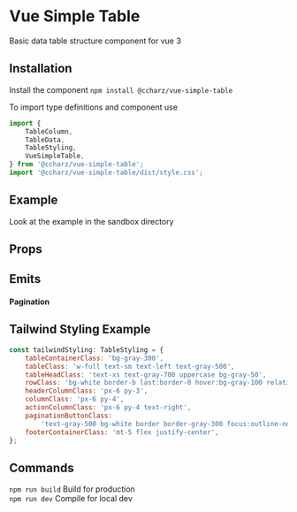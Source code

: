 # Vue Simple Table

Basic data table structure component for vue 3

## Installation

Install the component `npm install @ccharz/vue-simple-table`

To import type definitions and component use

```js
import {
    TableColumn,
    TableData,
    TableStyling,
    VueSimpleTable,
} from '@ccharz/vue-simple-table';
import '@ccharz/vue-simple-table/dist/style.css';
```

## Example

Look at the example in the sandbox directory

## Props

## Emits

#### Pagination

## Tailwind Styling Example

```js
const tailwindStyling: TableStyling = {
    tableContainerClass: 'bg-gray-300',
    tableClass: 'w-full text-sm text-left text-gray-500',
    tableHeadClass: 'text-xs text-gray-700 uppercase bg-gray-50',
    rowClass: 'bg-white border-b last:border-0 hover:bg-gray-100 relative',
    headerColumnClass: 'px-6 py-3',
    columnClass: 'px-6 py-4',
    actionColumnClass: 'px-6 py-4 text-right',
    paginationButtonClass:
        'text-gray-500 bg-white border border-gray-300 focus:outline-none hover:bg-gray-100 focus:ring-4 focus:ring-gray-200 font-medium rounded text-sm px-3 py-1.5 disabled:cursor-not-allowed',
    footerContainerClass: 'mt-5 flex justify-center',
};
```

## Commands

`npm run build` Build for production  
`npm run dev` Compile for local dev
